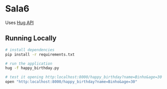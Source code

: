 # Sala6

Uses [Hug API](https://hugapi.github.io/hug/)


## Running Locally

```bash
# install dependencies
pip install -r requirements.txt

# run the application
hug -f happy_birthday.py

# test it opening http:localhost:8000/happy_birthday?name=Binho&age=30
open "http:localhost:8000/happy_birthday?name=Binho&age=30"
```
